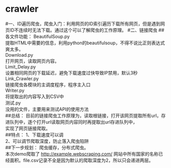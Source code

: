 # crawler
#一、ID遍历爬虫，爬虫入门：利用网页的ID索引遍历下载所有网页，但是遇到网页ID不连续时无法下载。通过这个可以了解爬虫的工作原理。
#二、链接爬虫
##各文件功能：
BeautifulSoup.py<br>
提取HTML中需要的信息，利用python的beautifulsoup，不得不说比正则表达式爽太多。<br>
Download.py<br>
打开网页，读取网页内容。<br>
Limit_Delay.py<br>
设置相同网页的下载延迟，避免下载速度过快导致IP禁用，默认3秒<br>
Link_Crawler.py<br>
链接爬虫各模块的主调度程序，程序主入口<br>
Writer.py<br>
将提取出的内容写入到CSV中<br>
测试.py<br>
没用的文件，主要用来测试API的使用方法<br>
##总结：
目前的链接爬虫工作原理为，读取根链接，打开该网页提取所有url，存进队列中，逐个打开url读取网页内容同时再提取出url存进队列中，<br>
实现了网页链接爬取。<br>
##特点：
1、下载速度可以调<br>
2、可以调节爬取深度，防止落入爬虫陷阱<br>
##下一步规划：
爬虫缓存，分布式爬虫。<br>
本次demo爬取了 http://example.webscraping.com/ 网站中所有国家的名称已经面积。file.csv记录不全是因为默认的爬取深度为2，所以只会递进两层。
